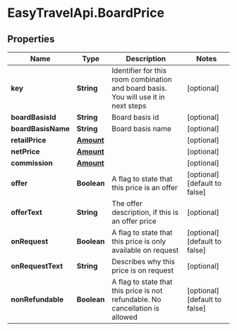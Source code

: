 # EasyTravelApi.BoardPrice

## Properties
Name | Type | Description | Notes
------------ | ------------- | ------------- | -------------
**key** | **String** | Identifier for this room combination and board basis. You will use it in next steps | [optional] 
**boardBasisId** | **String** | Board basis id | [optional] 
**boardBasisName** | **String** | Board basis name | [optional] 
**retailPrice** | [**Amount**](Amount.md) |  | [optional] 
**netPrice** | [**Amount**](Amount.md) |  | [optional] 
**commission** | [**Amount**](Amount.md) |  | [optional] 
**offer** | **Boolean** | A flag to state that this price is an offer | [optional] [default to false]
**offerText** | **String** | The offer description, if this is an offer price | [optional] 
**onRequest** | **Boolean** | A flag to state that this price is only available on request | [optional] [default to false]
**onRequestText** | **String** | Describes why this price is on request | [optional] 
**nonRefundable** | **Boolean** | A flag to state that this price is not refundable. No cancellation is allowed | [optional] [default to false]


